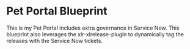 # Pet Portal Blueprint

This is my Pet Portal includes extra governance in Service Now.  This blueprint also leverages the xlr-xlrelease-plugin to dynamically tag the releases with the Service Now tickets.
